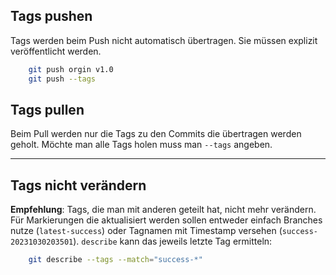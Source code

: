 ## Tags pushen

Tags werden beim Push nicht automatisch übertragen.
Sie müssen explizit veröffentlicht werden.

```bash
    git push orgin v1.0
    git push --tags
```

## Tags pullen

Beim Pull werden nur die Tags zu den Commits die übertragen werden geholt.
Möchte man alle Tags holen muss man `--tags` angeben.

---

## Tags nicht verändern

**Empfehlung**: Tags, die man mit anderen geteilt hat, nicht mehr verändern.
Für Markierungen die aktualisiert werden sollen entweder einfach Branches nutze (`latest-success`)
oder Tagnamen mit Timestamp versehen (`success-20231030203501`). 
`describe` kann das jeweils letzte Tag ermitteln:

```bash
    git describe --tags --match="success-*"
```
